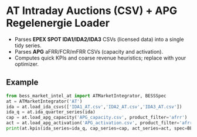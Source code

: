 # AT Intraday Auctions (CSV) + APG Regelenergie Loader

- Parses **EPEX SPOT IDA1/IDA2/IDA3** CSVs (licensed data) into a single tidy series.
- Parses **APG** aFRR/FCR/mFRR CSVs (capacity and activation).
- Computes quick KPIs and coarse revenue heuristics; replace with your optimizer.

## Example
```python
from bess_market_intel_at import ATMarketIntegrator, BESSSpec
at = ATMarketIntegrator('AT')
ida = at.load_ida_csvs(['IDA1_AT.csv','IDA2_AT.csv','IDA3_AT.csv'])
ida_q = at.ida_quarter_series(ida)
cap = at.load_apg_capacity('APG_capacity.csv', product_filter='afrr')
act = at.load_apg_activation('APG_activation.csv', product_filter='afrr')
print(at.kpis(ida_series=ida_q, cap_series=cap, act_series=act, spec=BESSSpec(2.0, 8.0)))

